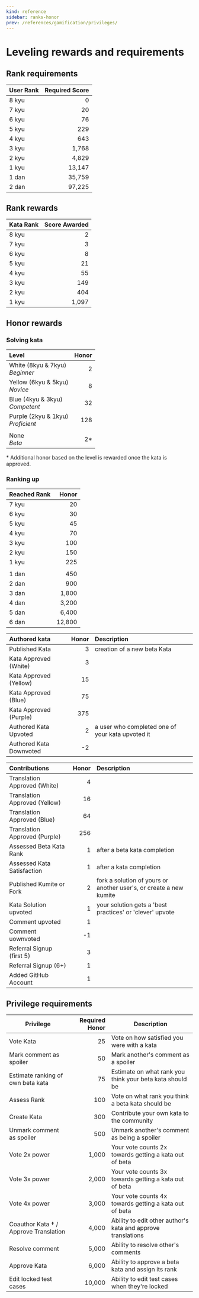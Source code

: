 ```yaml
---
kind: reference
sidebar: ranks-honor
prev: /references/gamification/privileges/
---
```


# Leveling rewards and requirements

## Rank requirements

| User Rank | Required Score |
| :-------- | -------------: |
| 8 kyu     |              0 |
| 7 kyu     |             20 |
| 6 kyu     |             76 |
| 5 kyu     |            229 |
| 4 kyu     |            643 |
| 3 kyu     |          1,768 |
| 2 kyu     |          4,829 |
| 1 kyu     |         13,147 |
| 1 dan     |         35,759 |
| 2 dan     |         97,225 |

## Rank rewards

| Kata Rank | Score Awarded |
| :-------- | ------------: |
| 8 kyu     |             2 |
| 7 kyu     |             3 |
| 6 kyu     |             8 |
| 5 kyu     |            21 |
| 4 kyu     |            55 |
| 3 kyu     |           149 |
| 2 kyu     |           404 |
| 1 kyu     |         1,097 |

## Honor rewards

### Solving kata

| Level                                   | Honor |
| :-------------------------------------- | ----: |
| White (8kyu & 7kyu) <br> _Beginner_     |     2 |
| Yellow (6kyu & 5kyu) <br> _Novice_      |     8 |
| Blue (4kyu & 3kyu) <br> _Competent_     |    32 |
| Purple (2kyu & 1kyu) <br> _Proficient_  |   128 |
|                                         |       |
| None <br> _Beta_                        |   2\* |

\* Additional honor based on the level is rewarded once the kata is approved.

### Ranking up

| Reached Rank  |  Honor  |
| :------------ | ------: |
| 7 kyu         |      20 |
| 6 kyu         |      30 |
| 5 kyu         |      45 |
| 4 kyu         |      70 |
| 3 kyu         |     100 |
| 2 kyu         |     150 |
| 1 kyu         |     225 |
|               |         |
| 1 dan         |     450 |
| 2 dan         |     900 |
| 3 dan         |   1,800 |
| 4 dan         |   3,200 |
| 5 dan         |   6,400 |
| 6 dan         |  12,800 |

| Authored kata           | Honor | Description                                      |
| :---------------------- | ----: | :----------------------------------------------- |
| Published Kata          |     3 | creation of a new beta Kata                      |
| Kata Approved (White)   |     3 |                                                  |
| Kata Approved (Yellow)  |    15 |                                                  |
| Kata Approved (Blue)    |    75 |                                                  |
| Kata Approved (Purple)  |   375 |                                                  |
| Authored Kata Upvoted   |     2 | a user who completed one of your kata upvoted it |
| Authored Kata Downvoted |    -2 |                                                  |

| Contributions                 | Honor | Description                                                        |
| :---------------------------- | ----: | :----------------------------------------------------------------- |
| Translation Approved (White)  |     4 |                                                                    |
| Translation Approved (Yellow) |    16 |                                                                    |
| Translation Approved (Blue)   |    64 |                                                                    |
| Translation Approved (Purple) |   256 |                                                                    |
| Assessed Beta Kata Rank       |     1 | after a beta kata completion                                       |
| Assessed Kata Satisfaction    |     1 | after a kata completion                                            |
| Published Kumite or Fork      |     2 | fork a solution of yours or another user's, or create a new kumite |
| Kata Solution upvoted         |     1 | your solution gets a 'best practices' or 'clever' upvote           |
| Comment upvoted               |     1 |                                                                    |
| Comment uownvoted             |    -1 |                                                                    |
| Referral Signup (first 5)     |     3 |                                                                    |
| Referral Signup (6+)          |     1 |                                                                    |
| Added GitHub Account          |     1 |                                                                    |

## Privilege requirements

| Privilege                                 | Required Honor | Description                                                  |
| ----------------------------------------- | -------------: | ------------------------------------------------------------ |
| Vote Kata                                 |             25 | Vote on how satisfied you were with a kata                   |
| Mark comment as spoiler                   |             50 | Mark another's comment as a spoiler                          |
| Estimate ranking of own beta kata         |             75 | Estimate on what rank you think your beta kata should be     |
| Assess Rank                               |            100 | Vote on what rank you think a beta kata should be            |
| Create Kata                               |            300 | Contribute your own kata to the community                    |
| Unmark comment as spoiler                 |            500 | Unmark another's comment as being a spoiler                  |
| Vote 2x power                             |          1,000 | Your vote counts 2x towards getting a kata out of beta       |
| Vote 3x power                             |          2,000 | Your vote counts 3x towards getting a kata out of beta       |
| Vote 4x power                             |          3,000 | Your vote counts 4x towards getting a kata out of beta       |
| Coauthor Kata **†** / Approve Translation |          4,000 | Ability to edit other author's kata and approve translations |
| Resolve comment                           |          5,000 | Ability to resolve other's comments                          |
| Approve Kata                              |          6,000 | Ability to approve a beta kata and assign its rank           |
| Edit locked test cases                    |         10,000 | Ability to edit test cases when they're locked               |
